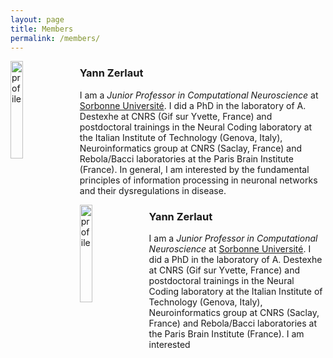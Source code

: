 ```yaml
---
layout: page
title: Members
permalink: /members/
---
```


<div><img src="../docs/profile.png" alt="profile" width="20%" align="left" style="margin-right: 10px"></div>

### Yann Zerlaut

I am a _Junior Professor in Computational Neuroscience_ at [Sorbonne Université](https://www.sorbonne-universite.fr/). I did a PhD in the laboratory of A. Destexhe at CNRS (Gif sur Yvette, France) and postdoctoral trainings in the Neural Coding laboratory at the Italian Institute of Technology (Genova, Italy), Neuroinformatics group at CNRS (Saclay, France) and Rebola/Bacci laboratories at the Paris Brain Institute (France). In general, I am interested by the fundamental principles of information processing in neuronal networks and their dysregulations in disease.

<div><img src="../docs/profile.png" alt="profile" width="20%" align="left" style="margin-right: 10px"></div>

### Yann Zerlaut

I am a _Junior Professor in Computational Neuroscience_ at [Sorbonne Université](https://www.sorbonne-universite.fr/). I did a PhD in the laboratory of A. Destexhe at CNRS (Gif sur Yvette, France) and postdoctoral trainings in the Neural Coding laboratory at the Italian Institute of Technology (Genova, Italy), Neuroinformatics group at CNRS (Saclay, France) and Rebola/Bacci laboratories at the Paris Brain Institute (France).
I am interested 
